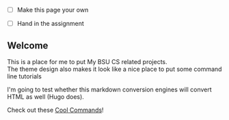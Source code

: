 


 - [ ] Make this page your own
 - [ ] Hand in the assignment


## Welcome
This is a place for me to put My BSU CS related projects.  
The theme design also makes it look like a nice place to put some command line tutorials

I'm going to test whether this markdown conversion engines will convert HTML as well (Hugo does).

Check out these <a href="cool-commands.html">Cool Commands</a>!

